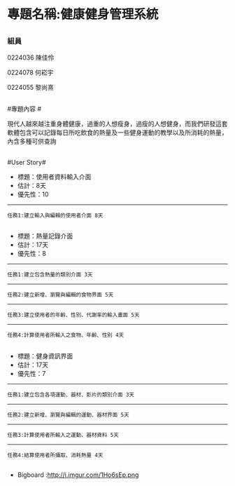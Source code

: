 # 專題名稱:健康健身管理系統 #


## ##




### 組員 ###

0224036 陳佳伶

0224078 何崧宇

0224055 黎尚熹

## ##
#專題內容 #


現代人越來越注重身體健康，過重的人想瘦身，過瘦的人想健身，而我們研發這套軟體包含可以記錄每日所吃飲食的熱量及一些健身運動的教學以及所消耗的熱量，內含多種可供查詢

## ##

#User Story#

- 標題：使用者資料輸入介面		
- 估計：8天		
- 優先性：10

****
    任務1:建立輸入與編輯的使用者介面 8天

## ##


- 標題：熱量記錄介面		
- 估計：17天		
- 優先性：8		

****
    任務1:建立包含熱量的類別介面 3天
****
    任務2:建立新增、瀏覽與編輯的食物界面 5天
****
    任務3:建立使用者的年齡、性別、代謝率的輸入畫面 5天
****
    任務4:計算使用者所輸入之食物、年齡、性別 4天

## ##

- 標題：健身資訊界面		
- 估計：17天		
- 優先性：7

****
    任務1:建立包含各項運動、器材、影片的類別介面 3天
****
    任務2:建立新增、瀏覽與編輯的運動、器材界面 5天
****
    任務3:計算使用者所輸入之運動、器材資料 5天
****
    任務4:結算使用者所攝取、消耗熱量 4天


## ##
- Bigboard :http://i.imgur.com/1Ho6sEp.png
